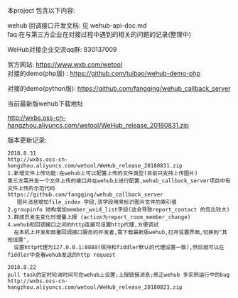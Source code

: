 本project 包含以下内容:

wehub 回调接口开发文档: 见 wehub-api-doc.md  
faq:在与第三方企业在对接过程中遇到的相关的问题的记录(整理中)     
		
WeHub对接企业交流qq群: 830137009         

官方网站: https://www.wxb.com/wetool   
对接的demo(php版) : https://github.com/tuibao/wehub-demo-php  

对接的demo(python版): https://github.com/fangqing/wehub_callback_server


当前最新版wehub下载地址    

http://wxbs.oss-cn-hangzhou.aliyuncs.com/wetool/WeHub_release_20180831.zip  

版本更新记录:

```
2018.8.31
http://wxbs.oss-cn-hangzhou.aliyuncs.com/wetool/WeHub_release_20180831.zip
1.新增文件上传功能:在wehub上可以配置上传的文件类型(目前只支持上传图片)
第三方需开发一个文件上传的接口并在wehub上进行配置,wehub_callback_server项目中有文件上传的示范代码  
https://github.com/fangqing/wehub_callback_server
   图片消息增加file_index 字段,该字段用来标识图片文件的索引值
2.groupinfo 结构增加member_wxid_list字段(这会导致report_contact 的包比较大)
3.群成员发生变化时增量上报 (action为report_room_member_change)
4.wehub和回调接口之间的http连接可设置http代理,方便调试
  在本机上开发和部署回调接口服务的开发者,需下载最新版wehub,打开设置界面,切换到"其他设置", 
  设置http代理为127.0.0.1:8888(保持和fiddler默认的代理设置一致),然后就可以在fiddler中查看wehub发送的http request
```
```
2018.8.22
pull task的定时轮询时间可在wehub上设置;上报链接消息;修正wehub 多实例运行中的bug
http://wxbs.oss-cn-hangzhou.aliyuncs.com/wetool/WeHub_release_20180823.zip
```


